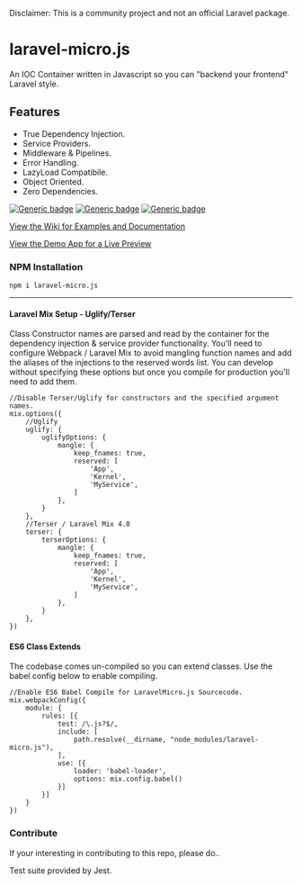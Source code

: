 Disclaimer: This is a community project and not an official Laravel package.

# laravel-micro.js

An IOC Container written in Javascript so you can "backend your frontend" Laravel style.

## Features
* True Dependency Injection.
* Service Providers.
* Middleware & Pipelines.
* Error Handling.
* LazyLoad Compatibile.
* Object Oriented.
* Zero Dependencies.

[![Generic badge](https://img.shields.io/badge/build-passing-brightgreen.svg)]()
[![Generic badge](https://img.shields.io/badge/License-MIT-orange.svg)]()
[![Generic badge](https://img.shields.io/badge/Version-1.0.0-blue.svg)]()

[View the Wiki for Examples and Documentation](https://github.com/bayareawebpro/laravel-micro.js/wiki)

[View the Demo App for a Live Preview](https://bayareawebpro.github.io/laravel-micro.js/#/)


### NPM Installation
`npm i laravel-micro.js`

---

#### Laravel Mix Setup - Uglify/Terser
Class Constructor names are parsed and read by the container for the dependency injection & service provider
 functionality.  You'll need to configure Webpack / Laravel Mix to avoid mangling function names and add the aliases 
 of the injections to the reserved words list.  You can develop without specifying these options but once you compile 
 for production you'll need to add them. 

```
//Disable Terser/Uglify for constructors and the specified argument names.
mix.options({
    //Uglify
    uglify: {
        uglifyOptions: {
            mangle: {
                keep_fnames: true,
                reserved: [
                    'App',
                    'Kernel',
                    'MyService',
                ]
            },
        }
    },
    //Terser / Laravel Mix 4.0
    terser: {
        terserOptions: {
            mangle: {
                keep_fnames: true,
                reserved: [
                    'App',
                    'Kernel',
                    'MyService',
                ]
            },
        }
    },
})
```

#### ES6 Class Extends
The codebase comes un-compiled so you can extend classes. Use the babel config below to enable compiling.

```
//Enable ES6 Babel Compile for LaravelMicro.js Sourcecode.
mix.webpackConfig({
    module: {
        rules: [{
            test: /\.js?$/,
            include: [
                path.resolve(__dirname, "node_modules/laravel-micro.js"), 
            ],
            use: [{
                loader: 'babel-loader',
                options: mix.config.babel()
            }]
        }]
    }
})
```

### Contribute
If your interesting in contributing to this repo, please do..

Test suite provided by Jest.
